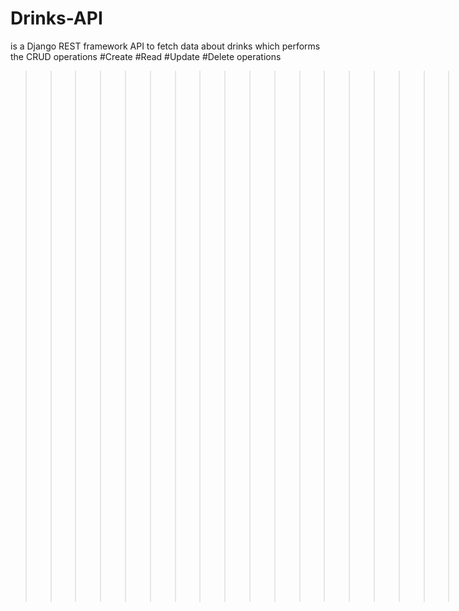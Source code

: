 # Drinks-API
is a Django REST framework API to fetch data about drinks
which performs the CRUD operations
#Create #Read #Update #Delete operations


    
>>>>>>>>>>>>>>>>>>>DOCUMENTATION COMING SOON <<<<<<<<<<<<<<<<<<<<<<<<<<<
